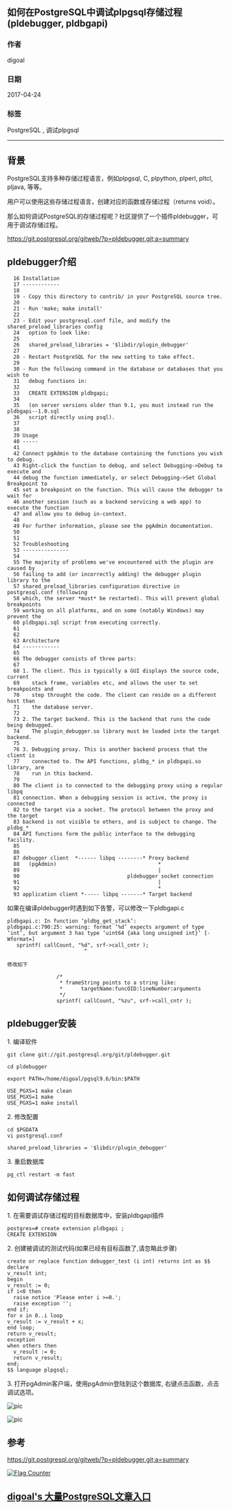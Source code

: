 ## 如何在PostgreSQL中调试plpgsql存储过程(pldebugger, pldbgapi)  
                                                              
### 作者                                                                 
digoal                                                         
                                                          
### 日期                                                                                                                             
2017-04-24                                                        
                                                             
### 标签                                                          
PostgreSQL , 调试plpgsql  
                                                                                                                                
----                                                                                                                          
                                                                                                                                   
## 背景          
PostgreSQL支持多种存储过程语言，例如plpgsql, C, plpython, plperl, pltcl, pljava, 等等。  
  
用户可以使用这些存储过程语言，创建对应的函数或存储过程（returns void）。  
  
那么如何调试PostgreSQL的存储过程呢？社区提供了一个插件pldebugger，可用于调试存储过程。  
  
https://git.postgresql.org/gitweb/?p=pldebugger.git;a=summary  
  
## pldebugger介绍  
```  
  16 Installation  
  17 ------------  
  18   
  19 - Copy this directory to contrib/ in your PostgreSQL source tree.  
  20   
  21 - Run 'make; make install'  
  22   
  23 - Edit your postgresql.conf file, and modify the shared_preload_libraries config  
  24   option to look like:  
  25   
  26   shared_preload_libraries = '$libdir/plugin_debugger'  
  27   
  28 - Restart PostgreSQL for the new setting to take effect.  
  29   
  30 - Run the following command in the database or databases that you wish to  
  31   debug functions in:  
  32   
  33   CREATE EXTENSION pldbgapi;  
  34   
  35   (on server versions older than 9.1, you must instead run the pldbgapi--1.0.sql  
  36   script directly using psql).  
  37   
  38   
  39 Usage  
  40 -----  
  41   
  42 Connect pgAdmin to the database containing the functions you wish to debug.  
  43 Right-click the function to debug, and select Debugging->Debug to execute and  
  44 debug the function immediately, or select Debugging->Set Global Breakpoint to  
  45 set a breakpoint on the function. This will cause the debugger to wait for  
  46 another session (such as a backend servicing a web app) to execute the function  
  47 and allow you to debug in-context.  
  48   
  49 For further information, please see the pgAdmin documentation.  
  50   
  51   
  52 Troubleshooting  
  53 ---------------  
  54   
  55 The majority of problems we've encountered with the plugin are caused by  
  56 failing to add (or incorrectly adding) the debugger plugin library to the  
  57 shared_preload_libraries configuration directive in postgresql.conf (following  
  58 which, the server *must* be restarted). This will prevent global breakpoints  
  59 working on all platforms, and on some (notably Windows) may prevent the   
  60 pldbgapi.sql script from executing correctly.  
  61   
  62   
  63 Architecture  
  64 ------------  
  65   
  66 The debugger consists of three parts:  
  67   
  68 1. The client. This is typically a GUI displays the source code, current  
  69    stack frame, variables etc, and allows the user to set breakpoints and  
  70    step throught the code. The client can reside on a different host than  
  71    the database server.  
  72   
  73 2. The target backend. This is the backend that runs the code being debugged.  
  74    The plugin_debugger.so library must be loaded into the target backend.  
  75   
  76 3. Debugging proxy. This is another backend process that the client is  
  77    connected to. The API functions, pldbg_* in pldbgapi.so library, are  
  78    run in this backend.  
  79   
  80 The client is to connected to the debugging proxy using a regular libpq  
  81 connection. When a debugging session is active, the proxy is connected  
  82 to the target via a socket. The protocol between the proxy and the target  
  83 backend is not visible to others, and is subject to change. The pldbg_*  
  84 API functions form the public interface to the debugging facility.  
  85   
  86   
  87 debugger client  *------ libpq --------* Proxy backend  
  88   (pgAdmin)                                 *  
  89                                             |  
  90                                   pldebugger socket connection  
  91                                             |  
  92                                             *  
  93 application client *----- libpq -------* Target backend  
```  
  
如果在编译pldebugger时遇到如下告警，可以修改一下pldbgapi.c  
  
```  
pldbgapi.c: In function ‘pldbg_get_stack’:  
pldbgapi.c:790:25: warning: format ‘%d’ expects argument of type ‘int’, but argument 3 has type ‘uint64 {aka long unsigned int}’ [-Wformat=]  
   sprintf( callCount, "%d", srf->call_cntr );  
                         ^  
  
修改如下  
  
                /*  
                 * frameString points to a string like:  
                 *      targetName:funcOID:lineNumber:arguments  
                 */  
                sprintf( callCount, "%zu", srf->call_cntr );  
```  
  
## pldebugger安装  
1\. 编译软件  
  
```  
git clone git://git.postgresql.org/git/pldebugger.git  
  
cd pldebugger  
  
export PATH=/home/digoal/pgsql9.6/bin:$PATH  
  
USE_PGXS=1 make clean  
USE_PGXS=1 make  
USE_PGXS=1 make install  
```  
  
2\. 修改配置  
  
```  
cd $PGDATA  
vi postgresql.conf  
  
shared_preload_libraries = '$libdir/plugin_debugger'  
```  
  
3\. 重启数据库  
  
```  
pg_ctl restart -m fast  
```  
  
## 如何调试存储过程  
1\. 在需要调试存储过程的目标数据库中，安装pldbgapi插件  
  
```  
postgres=# create extension pldbgapi ;  
CREATE EXTENSION  
```  
  
2\. 创建被调试的测试代码(如果已经有目标函数了,请忽略此步骤)  
  
```  
create or replace function debugger_test (i int) returns int as $$    
declare    
v_result int;    
begin    
v_result := 0;    
if i<0 then    
  raise notice 'Please enter i >=0.';    
  raise exception '';    
end if;    
for x in 0..i loop    
v_result := v_result + x;    
end loop;    
return v_result;    
exception    
when others then    
  v_result := 0;    
  return v_result;    
end;    
$$ language plpgsql;   
```  
  
3\. 打开pgAdmin客户端，使用pgAdmin登陆到这个数据库, 右键点击函数，点击调试选项。  
  
![pic](../201203/20120320_01_pic_001.jpg)   
  
![pic](../201203/20120320_01_pic_002.jpg)   
  
## 参考      
https://git.postgresql.org/gitweb/?p=pldebugger.git;a=summary  
  
<a rel="nofollow" href="http://info.flagcounter.com/h9V1"  ><img src="http://s03.flagcounter.com/count/h9V1/bg_FFFFFF/txt_000000/border_CCCCCC/columns_2/maxflags_12/viewers_0/labels_0/pageviews_0/flags_0/"  alt="Flag Counter"  border="0"  ></a>  
  
  
  
  
  
  
## [digoal's 大量PostgreSQL文章入口](https://github.com/digoal/blog/blob/master/README.md "22709685feb7cab07d30f30387f0a9ae")
  
